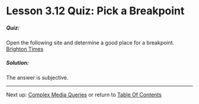 # Lesson 3.12 Quiz: Pick a Breakpoint

##### Quiz:
Open the following site and determine a good place for a breakpoint.
[Brighton Times](http://udacity.github.io/RWDF-samples/Lesson4/Project/Start/index.html)

##### Solution:
The answer is subjective.

- - -
Next up: [Complex Media Queries](ND024_Part2_Lesson03_13.md) or return to [Table Of Contents](./ND024_TableOfContents.md)
